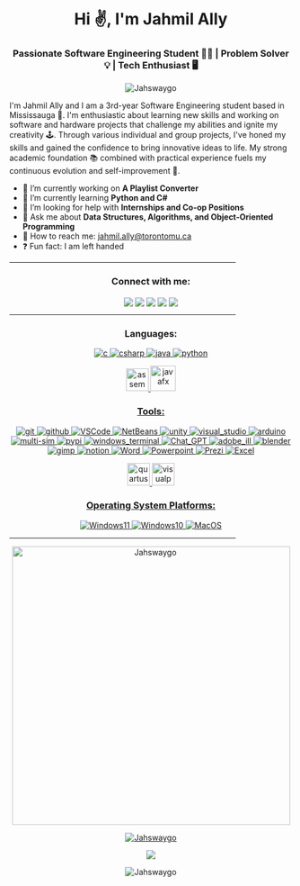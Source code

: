 <h1 align="center">Hi ✌️, I'm Jahmil Ally</h1>
<h3 align="center">Passionate Software Engineering Student 👨‍💻 | Problem Solver 💡 | Tech Enthusiast 🖥️</h3> 
<p align="center"> <img src="https://komarev.com/ghpvc/?username=Jahswaygo&label=Profile%20views&color=0e75b6&style=flat" alt="Jahswaygo" /> </p>
I'm Jahmil Ally and I am a 3rd-year Software Engineering student based in Mississauga 🏫. I'm enthusiastic about learning new skills and working on software and hardware projects that challenge my abilities and ignite my creativity 🕹️. Through various individual and group projects, I've honed my skills and gained the confidence to bring innovative ideas to life. My strong academic foundation 📚 combined with practical experience fuels my continuous evolution and self-improvement 🦾.            

          
- 🔭 I’m currently working on **A Playlist Converter**
- 🌱 I’m currently learning **Python and C#**
- 🤝 I’m looking for help with **Internships and Co-op Positions**
- 💬 Ask me about **Data Structures, Algorithms, and Object-Oriented Programming**
- 📨 How to reach me: [jahmil.ally@torontomu.ca](mailto:jahmil.ally@torontomu.ca)
- ❓ Fun fact: I am left handed
<hr style="width:80%" color="white">
<h3 align="center">Connect with me:</h3>
<p align="center">
<a href="https://linkedin.com/in/jahmil-ally-40497416a/" target="blank"><img align="center" src="https://img.shields.io/badge/LinkedIn-0077B5?style=for-the-badge&logo=linkedin&logoColor=white" /></a>
<a href="https://leetcode.com/Jahswaygo/" target="blank"><img align="center" src="https://img.shields.io/badge/LeetCode-000000?style=for-the-badge&logo=LeetCode&logoColor=#d16c06" /></a>
<a href="https://www.w3profile.com/JAHSWAYGO" target="blank"><img align="center" src="https://img.shields.io/badge/W3Schools-04AA6D?style=for-the-badge&logo=W3Schools&logoColor=white" /></a>
<a href="https://discord.gg/jahswaygo" target="blank"><img align="center" src="https://img.shields.io/badge/Discord-5865F2?style=for-the-badge&logo=discord&logoColor=white" /></a>
<a href="https://www.instagram.com/jahswaygo/" target="blank"><img align="center" src="https://img.shields.io/badge/Instagram-E4405F?style=for-the-badge&logo=instagram&logoColor=white" /></a>
<hr style="width:80%" color="white">
<h3 align="center">Languages:</h3>
<p align="center"> 
<a href="https://www.cprogramming.com/" target="_blank" rel="noreferrer"> <img src="https://img.shields.io/badge/C-00599C?style=for-the-badge&logo=c&logoColor=white" alt="c"/>
<a href="https://www.w3schools.com/cs/" target="_blank" rel="noreferrer"> <img src="https://img.shields.io/badge/C%23-239120?style=for-the-badge&logo=c-sharp&logoColor=white" alt="csharp"/>
<a href="https://www.java.com" target="_blank" rel="noreferrer"> <img src="https://img.shields.io/badge/java-%23ED8B00.svg?style=for-the-badge&logo=openjdk&logoColor=white" alt="java"/>
<a href="https://www.python.org" target="_blank" rel="noreferrer"> <img src="https://img.shields.io/badge/Python-3776AB?logo=python&logoColor=fff&style=for-the-badge" alt="python"/>
</p>
<p align="center"> 
</a> <a href="https://www.nxp.com/design/software/development-software/codewarrior-development-tools/codewarrior-legacy/codewarrior-development-studio-for-hcs12x-microcontrollers-classic-ide-v5-2:CW-HCS12X" target="_blank" rel="noreferrer"> <img src="https://cdn.iconscout.com/icon/free/png-256/free-asm-4805682-3993259.png" alt="assembly" width="40" height="40"/>
<a href="https://openjfx.io/" target="_blank" rel="noreferrer"> <img src="https://www.qfs.de/fileadmin/Webdata/logos-icons/JavaFX.png" alt="javafx" width="45" height="45"/>
</p>
<h3 align="center">Tools:</h3>
<p align="center"> 
<a href="https://git-scm.com/" target="_blank" rel="noreferrer"> <img src="https://img.shields.io/badge/GIT-E44C30?style=for-the-badge&logo=git&logoColor=white" alt="git"/>
<a href="https://github.com/" target="_blank" rel="noreferrer"> <img src="https://img.shields.io/badge/GitHub-181717?logo=github&logoColor=fff&style=for-the-badge" alt="github"/>
<a href="https://code.visualstudio.com/" target="_blank" rel="noreferrer"> <img src="https://img.shields.io/badge/VSCode-0078D4?style=for-the-badge&logo=visual%20studio%20code&logoColor=white" alt="VSCode" />
<a href="https://netbeans.apache.org/" target="_blank" rel="noreferrer"> <img src="https://img.shields.io/badge/apache%20netbeans-1B6AC6?style=for-the-badge&logo=apache%20netbeans%20IDE&logoColor=white" alt="NetBeans" />
<a href="https://unity.com/" target="_blank" rel="noreferrer"> <img src="https://img.shields.io/badge/unity-%23000000.svg?style=for-the-badge&logo=unity&logoColor=white" alt="unity" />
<a href="https://visualstudio.microsoft.com/" target="_blank" rel="noreferrer"> <img src="https://img.shields.io/badge/Visual_Studio-5C2D91?style=for-the-badge&logo=visual%20studio&logoColor=white" alt="visual_studio" />
<a href="https://www.arduino.cc/" target="_blank" rel="noreferrer"> <img src="https://img.shields.io/badge/-Arduino-00979D?style=for-the-badge&logo=Arduino&logoColor=white" alt="arduino"/>
<a href="https://www.ni.com/en/support/downloads/software-products/download.multisim.html#452133" target="_blank" rel="noreferrer"> <img src="https://img.shields.io/badge/Multisim-57B685?logo=multisim&logoColor=fff&style=for-the-badge" alt="multi-sim"/>
<a href="https://pypi.org/" target="_blank" rel="noreferrer"> <img src="https://img.shields.io/badge/PyPI-3775A9?logo=pypi&logoColor=fff&style=for-the-badge" alt="pypi"/> 
<a href="https://learn.microsoft.com/en-us/windows/terminal/" target="_blank" rel="noreferrer"> <img src="https://img.shields.io/badge/Windows%20Terminal-4D4D4D?logo=windowsterminal&logoColor=fff&style=for-the-badge" alt="windows_terminal"/> 
<a href="https://chat.openai.com/auth/login" target="_blank" rel="noreferrer"> <img src="https://img.shields.io/badge/chatGPT-74aa9c?style=for-the-badge&logo=openai&logoColor=white" alt="Chat_GPT" />
<a href="https://www.adobe.com/products/illustrator.html" target="_blank" rel="noreferrer"> <img src="https://img.shields.io/badge/Adobe%20Illustrator-FF9A00?style=for-the-badge&logo=adobe%20illustrator&logoColor=white" alt="adobe_ill"/>
<a href="https://www.blender.org/" target="_blank" rel="noreferrer"> <img src="https://img.shields.io/badge/blender-%23F5792A.svg?style=for-the-badge&logo=blender&logoColor=white" alt="blender"/>
<a href="https://www.gimp.org/" target="_blank" rel="noreferrer"> <img src="https://img.shields.io/badge/gimp-5C5543?style=for-the-badge&logo=gimp&logoColor=white" alt="gimp"/>
<a href="https://www.notion.so/" target="_blank" rel="noreferrer"> <img src="https://img.shields.io/badge/Notion-000000?style=for-the-badge&logo=notion&logoColor=white" alt="notion"/>
<a href="https://www.microsoft.com/en-ca/microsoft-365/word" target="_blank" rel="noreferrer"> <img src="https://img.shields.io/badge/Microsoft_Word-2B579A?style=for-the-badge&logo=microsoft-word&logoColor=white" alt="Word"/>
<a href="https://www.microsoft.com/en-us/microsoft-365/powerpoint" target="_blank" rel="noreferrer"> <img src="https://img.shields.io/badge/Microsoft_PowerPoint-B7472A?style=for-the-badge&logo=microsoft-powerpoint&logoColor=white" alt="Powerpoint"/>
<a href="https://prezi.com/" target="_blank" rel="noreferrer"> <img src="https://img.shields.io/badge/Prezi-3181FF?style=for-the-badge&logo=prezi&logoColor=white" alt="Prezi"/>
<a href="https://www.microsoft.com/en-us/microsoft-365/excel" target="_blank" rel="noreferrer"> <img src="https://img.shields.io/badge/Microsoft_Excel-217346?style=for-the-badge&logo=microsoft-excel&logoColor=white" alt="Excel"/>
</p>
<p align="center"> 
<a href="https://www.intel.com/content/www/us/en/software-kit/666221/intel-quartus-ii-web-edition-design-software-version-13-1-for-windows.html" target="_blank" rel="noreferrer"> <img src="https://cdn.freebiesupply.com/logos/large/2x/quartus-logo-png-transparent.png" alt="quartusII" width="40" height="40"/>
<a href="https://www.visual-paradigm.com/" target="_blank" rel="noreferrer"> <img src="https://dl2.macupdate.com/images/icons256/16945.png?time=1618907402" alt="visualparadigm" width="40" height="40"/>
</p>
<h3 align="center">Operating System Platforms:</h3>
<p align="center"> 
<a href="https://www.microsoft.com/en-ca/software-download/windows11" target="_blank" rel="noreferrer"> <img src="https://img.shields.io/badge/Windows_11-0078d4?style=for-the-badge&logo=windows-11&logoColor=white" alt="Windows11"/>
<a href="https://www.microsoft.com/en-ca/software-download/windows10" target="_blank" rel="noreferrer"> <img src="https://img.shields.io/badge/Windows%2010-0078D6?logo=windows10&logoColor=fff&style=for-the-badge" alt="Windows10"/>
<a href="https://support.apple.com/macos" target="_blank" rel="noreferrer"> <img src="https://img.shields.io/badge/mac%20os-000000?style=for-the-badge&logo=apple&logoColor=white" alt="MacOS"/>
</p>
<hr style="width:80%" color="white">
<p align="center"><img align="center" src="https://github-readme-stats.vercel.app/api/top-langs?username=Jahswaygo&show_icons=true&locale=en&theme=dark" alt="Jahswaygo" width="495px"/> </p>
<p align="center"><img align="center" src="https://github-readme-streak-stats.herokuapp.com/?user=Jahswaygo&theme=dark" alt="Jahswaygo" /> </p>
<p align="center"><a href="https://leetcode.com/Jahswaygo/" target="blank"><img align="center" src="https://leetcard.jacoblin.cool/Jahswaygo?theme=dark&font=Monda&ext=activity" /></a></p>
<p align="center"><img align="center" src="https://github-readme-stats.vercel.app/api?username=Jahswaygo&show_icons=true&locale=en&theme=dark" alt="Jahswaygo" /></p>
